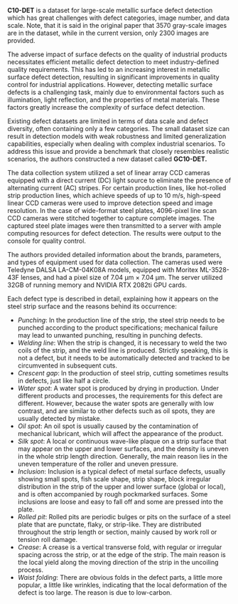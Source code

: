  **C10-DET** is a dataset for large-scale metallic surface defect detection which has great challenges with defect categories, image number, and data scale. Note, that it is said in the original paper that 3570 gray-scale images are in the dataset, while in the current version, only 2300 images are provided.

The adverse impact of surface defects on the quality of industrial products necessitates efficient metallic defect detection to meet industry-defined quality requirements. This has led to an increasing interest in metallic surface defect detection, resulting in significant improvements in quality control for industrial applications. However, detecting metallic surface defects is a challenging task, mainly due to environmental factors such as illumination, light reflection, and the properties of metal materials. These factors greatly increase the complexity of surface defect detection.

Existing defect datasets are limited in terms of data scale and defect diversity, often containing only a few categories. The small dataset size can result in detection models with weak robustness and limited generalization capabilities, especially when dealing with complex industrial scenarios. To address this issue and provide a benchmark that closely resembles realistic scenarios, the authors constructed a new dataset called **GC10-DET.**

The data collection system utilized a set of linear array CCD cameras equipped with a direct current (DC) light source to eliminate the presence of alternating current (AC) stripes. For certain production lines, like hot-rolled strip production lines, which achieve speeds of up to 10 m/s, high-speed linear CCD cameras were used to improve detection speed and image resolution. In the case of wide-format steel plates, 4096-pixel line scan CCD cameras were stitched together to capture complete images. The captured steel plate images were then transmitted to a server with ample computing resources for defect detection. The results were output to the console for quality control.

The authors provided detailed information about the brands, parameters, and types of equipment used for data collection. The cameras used were Teledyne DALSA LA-CM-04K08A models, equipped with Moritex ML-3528-43F lenses, and had a pixel size of 7.04 µm × 7.04 µm. The server utilized 32GB of running memory and NVIDIA RTX 2082ti GPU cards.

Each defect type is described in detail, explaining how it appears on the steel strip surface and the reasons behind its occurrence:

* *Punching*: In the production line of the strip, the steel strip needs to be punched according to the product specifications; mechanical failure may lead to unwanted punching, resulting in punching defects.
* *Welding line*: When the strip is changed, it is necessary to weld the two coils of the strip, and the weld line is produced. Strictly speaking, this is not a defect, but it needs to be automatically detected and tracked to be circumvented in subsequent cuts.
* *Crescent gap*: In the production of steel strip, cutting sometimes results in defects, just like half a circle.
* *Water spot*: A water spot is produced by drying in production. Under different products and processes, the requirements for this defect are different. However, because the water spots are generally with low contrast, and are similar to other defects such as oil spots, they are usually detected by mistake.
* *Oil spot*: An oil spot is usually caused by the contamination of mechanical lubricant, which will affect the appearance of the product.
* *Silk spot*: A local or continuous wave-like plaque on a strip surface that may appear on the upper and lower surfaces, and the density is uneven in the whole strip length direction. Generally, the main reason lies in the uneven temperature of the roller and uneven pressure.
* *Inclusion*: Inclusion is a typical defect of metal surface defects, usually showing small spots, fish scale shape, strip shape, block irregular distribution in the strip of the upper and lower surface (global or local), and is often accompanied by rough pockmarked surfaces. Some inclusions are loose and easy to fall off and some are pressed into the plate.
* *Rolled pit*: Rolled pits are periodic bulges or pits on the surface of a steel plate that are punctate, flaky, or strip-like. They are distributed throughout the strip length or section, mainly caused by work roll or tension roll damage.
* *Crease*: A crease is a vertical transverse fold, with regular or irregular spacing across the strip, or at the edge of the strip. The main reason is the local yield along the moving direction of the strip in the uncoiling process.
* *Waist folding*: There are obvious folds in the defect parts, a little more popular, a little like wrinkles, indicating that the local deformation of the defect is too large. The reason is due to low-carbon.
